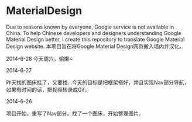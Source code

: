 MaterialDesign
==============

Due to reasons known by everyone, Google service is not available in China. To help Chinese developers and designers understanding Google Material Design better, I create this repository to translate Google Material Design website.
本项目旨在将Google Material Design网页搬入墙内并汉化。

2014-6-28
今天周六，偷懒~

2014-6-27

昨天找的图床挂了，又要找…今天的目标是把框架搭好，并且实现Nav部分导航，如果有时间的话，把视频转录成Gif。

2014-6-26

项目开始，重写了Nav部分。找了一个图床，开始整理图片。

